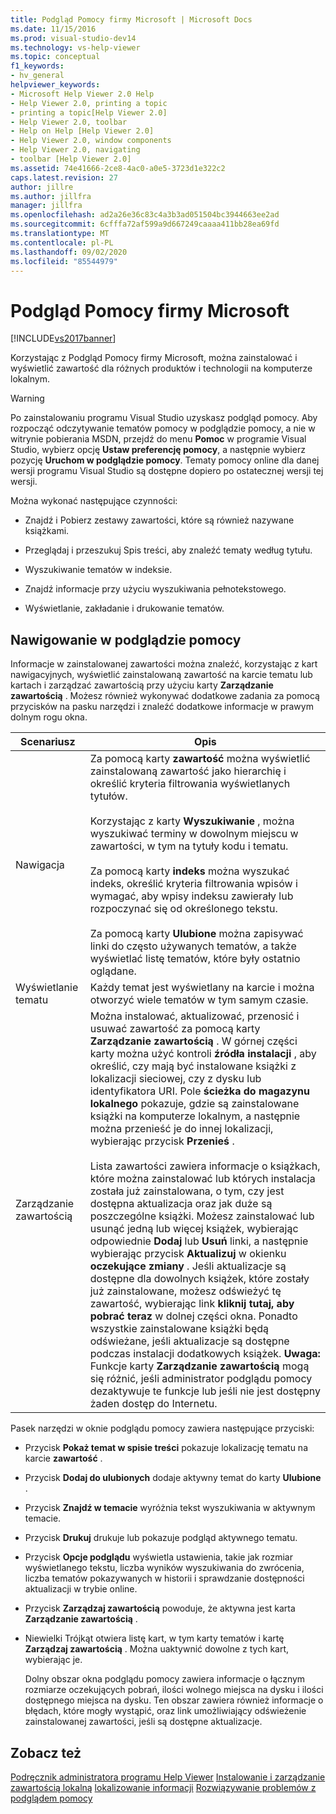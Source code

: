 ```yaml
---
title: Podgląd Pomocy firmy Microsoft | Microsoft Docs
ms.date: 11/15/2016
ms.prod: visual-studio-dev14
ms.technology: vs-help-viewer
ms.topic: conceptual
f1_keywords:
- hv_general
helpviewer_keywords:
- Microsoft Help Viewer 2.0 Help
- Help Viewer 2.0, printing a topic
- printing a topic[Help Viewer 2.0]
- Help Viewer 2.0, toolbar
- Help on Help [Help Viewer 2.0]
- Help Viewer 2.0, window components
- Help Viewer 2.0, navigating
- toolbar [Help Viewer 2.0]
ms.assetid: 74e41666-2ce8-4ac0-a0e5-3723d1e322c2
caps.latest.revision: 27
author: jillre
ms.author: jillfra
manager: jillfra
ms.openlocfilehash: ad2a26e36c83c4a3b3ad051504bc3944663ee2ad
ms.sourcegitcommit: 6cfffa72af599a9d667249caaaa411bb28ea69fd
ms.translationtype: MT
ms.contentlocale: pl-PL
ms.lasthandoff: 09/02/2020
ms.locfileid: "85544979"
---
```

# <a name="microsoft-help-viewer"></a>Podgląd Pomocy firmy Microsoft
[!INCLUDE[vs2017banner](../includes/vs2017banner.md)]

Korzystając z Podgląd Pomocy firmy Microsoft, można zainstalować i wyświetlić zawartość dla różnych produktów i technologii na komputerze lokalnym.

> [!WARNING]
> Po zainstalowaniu programu Visual Studio uzyskasz podgląd pomocy. Aby rozpocząć odczytywanie tematów pomocy w podglądzie pomocy, a nie w witrynie pobierania MSDN, przejdź do menu **Pomoc** w programie Visual Studio, wybierz opcję **Ustaw preferencję pomocy**, a następnie wybierz pozycję **Uruchom w podglądzie pomocy**. Tematy pomocy online dla danej wersji programu Visual Studio są dostępne dopiero po ostatecznej wersji tej wersji.

 Można wykonać następujące czynności:

- Znajdź i Pobierz zestawy zawartości, które są również nazywane książkami.

- Przeglądaj i przeszukuj Spis treści, aby znaleźć tematy według tytułu.

- Wyszukiwanie tematów w indeksie.

- Znajdź informacje przy użyciu wyszukiwania pełnotekstowego.

- Wyświetlanie, zakładanie i drukowanie tematów.

## <a name="navigating-the-help-viewer"></a>Nawigowanie w podglądzie pomocy
 Informacje w zainstalowanej zawartości można znaleźć, korzystając z kart nawigacyjnych, wyświetlić zainstalowaną zawartość na karcie tematu lub kartach i zarządzać zawartością przy użyciu karty **Zarządzanie zawartością** . Możesz również wykonywać dodatkowe zadania za pomocą przycisków na pasku narzędzi i znaleźć dodatkowe informacje w prawym dolnym rogu okna.

|Scenariusz|Opis|
|-|-|
|Nawigacja|Za pomocą karty **zawartość** można wyświetlić zainstalowaną zawartość jako hierarchię i określić kryteria filtrowania wyświetlanych tytułów.<br /><br /> Korzystając z karty **Wyszukiwanie** , można wyszukiwać terminy w dowolnym miejscu w zawartości, w tym na tytuły kodu i tematu.<br /><br /> Za pomocą karty **indeks** można wyszukać indeks, określić kryteria filtrowania wpisów i wymagać, aby wpisy indeksu zawierały lub rozpoczynać się od określonego tekstu.<br /><br /> Za pomocą karty **Ulubione** można zapisywać linki do często używanych tematów, a także wyświetlać listę tematów, które były ostatnio oglądane.|
|Wyświetlanie tematu|Każdy temat jest wyświetlany na karcie i można otworzyć wiele tematów w tym samym czasie.|
|Zarządzanie zawartością|Można instalować, aktualizować, przenosić i usuwać zawartość za pomocą karty **Zarządzanie zawartością** . W górnej części karty można użyć kontroli **źródła instalacji** , aby określić, czy mają być instalowane książki z lokalizacji sieciowej, czy z dysku lub identyfikatora URI. Pole **ścieżka do magazynu lokalnego** pokazuje, gdzie są zainstalowane książki na komputerze lokalnym, a następnie można przenieść je do innej lokalizacji, wybierając przycisk **Przenieś** .<br /><br /> Lista zawartości zawiera informacje o książkach, które można zainstalować lub których instalacja została już zainstalowana, o tym, czy jest dostępna aktualizacja oraz jak duże są poszczególne książki. Możesz zainstalować lub usunąć jedną lub więcej książek, wybierając odpowiednie **Dodaj** lub **Usuń** linki, a następnie wybierając przycisk **Aktualizuj** w okienku **oczekujące zmiany** . Jeśli aktualizacje są dostępne dla dowolnych książek, które zostały już zainstalowane, możesz odświeżyć tę zawartość, wybierając link **kliknij tutaj, aby pobrać teraz** w dolnej części okna. Ponadto wszystkie zainstalowane książki będą odświeżane, jeśli aktualizacje są dostępne podczas instalacji dodatkowych książek. **Uwaga:**  Funkcje karty **Zarządzanie zawartością** mogą się różnić, jeśli administrator podglądu pomocy dezaktywuje te funkcje lub jeśli nie jest dostępny żaden dostęp do Internetu.|

 Pasek narzędzi w oknie podglądu pomocy zawiera następujące przyciski:

- Przycisk **Pokaż temat w spisie treści** pokazuje lokalizację tematu na karcie **zawartość** .

- Przycisk **Dodaj do ulubionych** dodaje aktywny temat do karty **Ulubione** .

- Przycisk **Znajdź w temacie** wyróżnia tekst wyszukiwania w aktywnym temacie.

- Przycisk **Drukuj** drukuje lub pokazuje podgląd aktywnego tematu.

- Przycisk **Opcje podglądu** wyświetla ustawienia, takie jak rozmiar wyświetlanego tekstu, liczba wyników wyszukiwania do zwrócenia, liczba tematów pokazywanych w historii i sprawdzanie dostępności aktualizacji w trybie online.

- Przycisk **Zarządzaj zawartością** powoduje, że aktywna jest karta **Zarządzanie zawartością** .

- Niewielki Trójkąt otwiera listę kart, w tym karty tematów i kartę **Zarządzaj zawartością** . Można uaktywnić dowolne z tych kart, wybierając je.

  Dolny obszar okna podglądu pomocy zawiera informacje o łącznym rozmiarze oczekujących pobrań, ilości wolnego miejsca na dysku i ilości dostępnego miejsca na dysku. Ten obszar zawiera również informacje o błędach, które mogły wystąpić, oraz link umożliwiający odświeżenie zainstalowanej zawartości, jeśli są dostępne aktualizacje.

## <a name="see-also"></a>Zobacz też
 [Podręcznik administratora programu Help Viewer](../ide/help-viewer-administrator-guide.md) [Instalowanie i zarządzanie zawartością lokalną](../ide/install-and-manage-local-content.md) [lokalizowanie informacji](../ide/locate-information.md) [Rozwiązywanie problemów z podglądem pomocy](../ide/troubleshooting-the-help-viewer.md)
